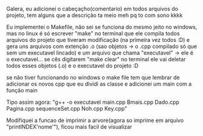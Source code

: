 Galera, eu adicionei o cabeçaçho(comentario) em todos arquivos do projeto, tem alguns que a descrição ta meio meh pq to com sono kkkk

Eu implementei o Makefile, não sei se funciona do mesmo jeito no windows, mas no linux é só escrever "make" no terminal que ele compila todos arquivos do projeto
que tiveram modificação (na primeira vez todos :D) e gera uns arquivos com extenção .o (sao objetos -> o .cpp compilado só que sem um executavel lincado) e um arquivo que chama "executavel" -> ele é o executavel... se cês digitarem "make clear" no terminal ele vai deletar todos esses objetos (.o) e o executavel do projeto :D

se não tiver funcionando no windows o make file tem que lembrar de adicionar os novos cpp que eu dividi as classe e adicionei um main com a função main

Tipo assim agora: "g++ -o executavel main.cpp Bmais.cpp Dado.cpp Pagina.cpp sequenceSet.cpp Noh.cpp Key.cpp"

Modifiquei a funcao de imprimir a arvore(agora so imprime em arquivo "printINDEX'nome'"), ficou mais facil de visualizar


